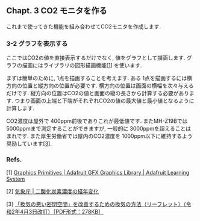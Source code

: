 ## Chapt. 3 CO2 モニタを作る

これまで使ってきた機能を組み合わせてCO2モニタを作成します. 

### 3-2 グラフを表示する

ここではCO2の値を直接表示するだけでなく, 値をグラフとして描画します. グラフの描画にはライブラリの図形描画機能[[1](#adafruit_graphics)] を使います. 

まずは簡単のために, 1点を描画することを考えます. ある 1点を描画するには横方向の位置と縦方向の位置が必要です. 横方向の位置は画面の横幅を次々与えるだけです. 縦方向の位置はCO2の値と画面の縦の長さから計算する必要があります. つまり画面の上端と下端がそれぞれCO2の値の最大値と最小値となるように計算します. 

CO2濃度は屋外で 400ppm前後でありこれが最低値です. またMH-Z19Bでは 5000ppmまで測定することができますが, 一般的に 3000ppmを超えることはまれです. また厚生労働省では屋内のCO2濃度を 1000ppm以下に維持するよう奨励しています[[3](#mhlw_go)].


### Refs.

[1]<a name="adafruit_graphics"> [Graphics Primitives | Adafruit GFX Graphics Library | Adafruit Learning System](https://learn.adafruit.com/adafruit-gfx-graphics-library/graphics-primitives)

[2]<a name="kisho_co2"> [気象庁 | 二酸化炭素濃度の経年変化](https://ds.data.jma.go.jp/ghg/kanshi/ghgp/co2_trend.html)

[3]<a name="mhlw_go"> [「換気の悪い密閉空間」を改善するための換気の方法（リーフレット）（令和2年4月3日改訂）［PDF形式：278KB］](https://www.mhlw.go.jp/content/10900000/000618969.pdf)

